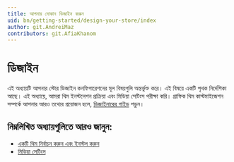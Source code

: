 ```yaml
---
title: আপনার দোকান ডিজাইন করুন
uid: bn/getting-started/design-your-store/index
author: git.AndreiMaz
contributors: git.AfiaKhanom
---
```


# ডিজাইন


এই অধ্যায়টি আপনার স্টোর ডিজাইন কনফিগারেশনের মূল বিষয়গুলি অন্তর্ভুক্ত করে। এই বিষয়ে একটি পৃথক নির্দেশিকা আছে। এই অধ্যায়ে, আমরা থিম ইনস্টলেশন প্রক্রিয়া এবং মিডিয়া সেটিংস পরীক্ষা করি। গ্রাফিক থিম কাস্টমাইজেশন সম্পর্কে আপনার আরও তথ্যের প্রয়োজন হলে, [ডিজাইনারের গাইড](xref:bn/developer/design/index) পড়ুন।

## নিম্নলিখিত অধ্যায়গুলিতে আরও জানুন:

- [একটি থিম নির্বাচন করুন এবং ইনস্টল করুন](xref:bn/getting-started/design-your-store/choose-and-install-a-theme)
- [মিডিয়া সেটিংস](xref:bn/getting-started/design-your-store/media-settings)

